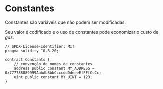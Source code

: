 # Constantes

Constantes são variáveis que não podem ser modificadas.

Seu valor é codificado e o uso de constantes pode economizar o custo de _gas_.

```solidity
// SPDX-License-Identifier: MIT
pragma solidity ^0.8.20;

contract Constants {
    // convenção de nomes de constantes
    address public constant MY_ADDRESS = 0x777788889999AaAAbBbbCcccddDdeeeEfFFfCcCc;
    uint public constant MY_UINT = 123;
}

```